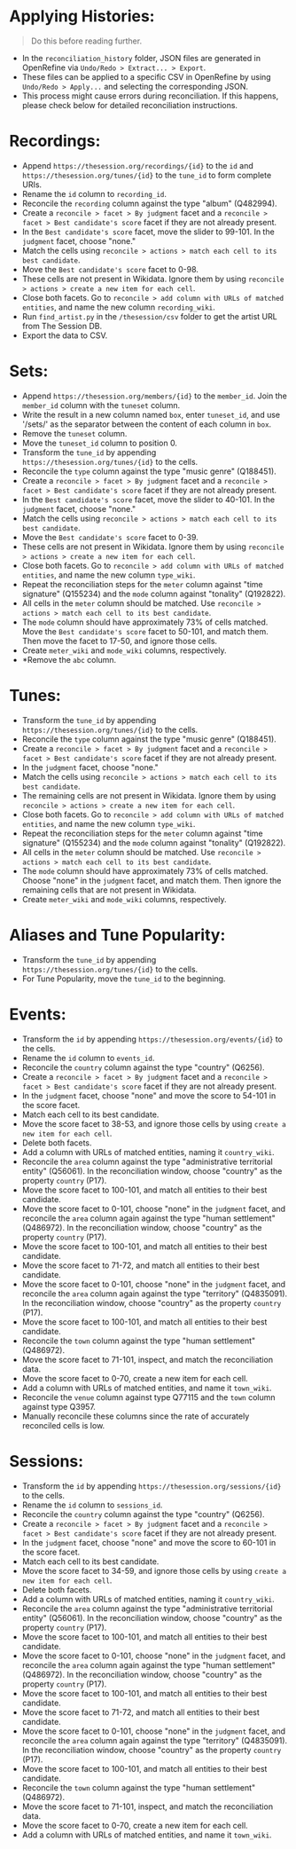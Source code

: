# Applying Histories:
> Do this before reading further.
- In the `reconciliation_history` folder, JSON files are generated in OpenRefine via `Undo/Redo > Extract... > Export`.
- These files can be applied to a specific CSV in OpenRefine by using `Undo/Redo > Apply...` and selecting the corresponding JSON.
- This process might cause errors during reconciliation. If this happens, please check below for detailed reconciliation instructions.

# Recordings:
- Append `https://thesession.org/recordings/{id}` to the `id` and `https://thesession.org/tunes/{id}` to the `tune_id` to form complete URIs.
- Rename the `id` column to `recording_id`.
- Reconcile the `recording` column against the type "album" (Q482994).
- Create a `reconcile > facet > By judgment` facet and a `reconcile > facet > Best candidate's score` facet if they are not already present.
- In the `Best candidate's score` facet, move the slider to 99-101. In the `judgment` facet, choose "none."
- Match the cells using `reconcile > actions > match each cell to its best candidate`.
- Move the `Best candidate's score` facet to 0-98.
- These cells are not present in Wikidata. Ignore them by using `reconcile > actions > create a new item for each cell`.
- Close both facets. Go to `reconcile > add column with URLs of matched entities`, and name the new column `recording_wiki`.
- Run `find_artist.py` in the `/thesession/csv` folder to get the artist URL from The Session DB.
- Export the data to CSV.

# Sets:
- Append `https://thesession.org/members/{id}` to the `member_id`. Join the `member_id` column with the `tuneset` column.
- Write the result in a new column named `box`, enter `tuneset_id`, and use '/sets/' as the separator between the content of each column in `box`.
- Remove the `tuneset` column.
- Move the `tuneset_id` column to position 0.
- Transform the `tune_id` by appending `https://thesession.org/tunes/{id}` to the cells.
- Reconcile the `type` column against the type "music genre" (Q188451).
- Create a `reconcile > facet > By judgment` facet and a `reconcile > facet > Best candidate's score` facet if they are not already present.
- In the `Best candidate's score` facet, move the slider to 40-101. In the `judgment` facet, choose "none."
- Match the cells using `reconcile > actions > match each cell to its best candidate`.
- Move the `Best candidate's score` facet to 0-39.
- These cells are not present in Wikidata. Ignore them by using `reconcile > actions > create a new item for each cell`.
- Close both facets. Go to `reconcile > add column with URLs of matched entities`, and name the new column `type_wiki`.
- Repeat the reconciliation steps for the `meter` column against "time signature" (Q155234) and the `mode` column against "tonality" (Q192822).
- All cells in the `meter` column should be matched. Use `reconcile > actions > match each cell to its best candidate`.
- The `mode` column should have approximately 73% of cells matched. Move the `Best candidate's score` facet to 50-101, and match them. Then move the facet to 17-50, and ignore those cells.
- Create `meter_wiki` and `mode_wiki` columns, respectively.
- *Remove the `abc` column.

# Tunes:
- Transform the `tune_id` by appending `https://thesession.org/tunes/{id}` to the cells.
- Reconcile the `type` column against the type "music genre" (Q188451).
- Create a `reconcile > facet > By judgment` facet and a `reconcile > facet > Best candidate's score` facet if they are not already present.
- In the `judgment` facet, choose "none."
- Match the cells using `reconcile > actions > match each cell to its best candidate`.
- The remaining cells are not present in Wikidata. Ignore them by using `reconcile > actions > create a new item for each cell`.
- Close both facets. Go to `reconcile > add column with URLs of matched entities`, and name the new column `type_wiki`.
- Repeat the reconciliation steps for the `meter` column against "time signature" (Q155234) and the `mode` column against "tonality" (Q192822).
- All cells in the `meter` column should be matched. Use `reconcile > actions > match each cell to its best candidate`.
- The `mode` column should have approximately 73% of cells matched. Choose "none" in the `judgment` facet, and match them. Then ignore the remaining cells that are not present in Wikidata.
- Create `meter_wiki` and `mode_wiki` columns, respectively.

# Aliases and Tune Popularity:
- Transform the `tune_id` by appending `https://thesession.org/tunes/{id}` to the cells.
- For Tune Popularity, move the `tune_id` to the beginning.

# Events:
- Transform the `id` by appending `https://thesession.org/events/{id}` to the cells.
- Rename the `id` column to `events_id`.
- Reconcile the `country` column against the type "country" (Q6256).
- Create a `reconcile > facet > By judgment` facet and a `reconcile > facet > Best candidate's score` facet if they are not already present.
- In the `judgment` facet, choose "none" and move the score to 54-101 in the score facet.
- Match each cell to its best candidate.
- Move the score facet to 38-53, and ignore those cells by using `create a new item for each cell`.
- Delete both facets.
- Add a column with URLs of matched entities, naming it `country_wiki`.
- Reconcile the `area` column against the type "administrative territorial entity" (Q56061). In the reconciliation window, choose "country" as the property `country` (P17).
- Move the score facet to 100-101, and match all entities to their best candidate.
- Move the score facet to 0-101, choose "none" in the `judgment` facet, and reconcile the `area` column again against the type "human settlement" (Q486972). In the reconciliation window, choose "country" as the property `country` (P17).
- Move the score facet to 100-101, and match all entities to their best candidate.
- Move the score facet to 71-72, and match all entities to their best candidate.
- Move the score facet to 0-101, choose "none" in the `judgment` facet, and reconcile the `area` column again against the type "territory" (Q4835091). In the reconciliation window, choose "country" as the property `country` (P17).
- Move the score facet to 100-101, and match all entities to their best candidate.
- Reconcile the `town` column against the type "human settlement" (Q486972).
- Move the score facet to 71-101, inspect, and match the reconciliation data.
- Move the score facet to 0-70, create a new item for each cell.
- Add a column with URLs of matched entities, and name it `town_wiki`.
- Reconcile the `venue` column against type Q77115 and the `town` column against type Q3957.
- Manually reconcile these columns since the rate of accurately reconciled cells is low.

# Sessions:
- Transform the `id` by appending `https://thesession.org/sessions/{id}` to the cells.
- Rename the `id` column to `sessions_id`.
- Reconcile the `country` column against the type "country" (Q6256).
- Create a `reconcile > facet > By judgment` facet and a `reconcile > facet > Best candidate's score` facet if they are not already present.
- In the `judgment` facet, choose "none" and move the score to 60-101 in the score facet.
- Match each cell to its best candidate.
- Move the score facet to 34-59, and ignore those cells by using `create a new item for each cell`.
- Delete both facets.
- Add a column with URLs of matched entities, naming it `country_wiki`.
- Reconcile the `area` column against the type "administrative territorial entity" (Q56061). In the reconciliation window, choose "country" as the property `country` (P17).
- Move the score facet to 100-101, and match all entities to their best candidate.
- Move the score facet to 0-101, choose "none" in the `judgment` facet, and reconcile the `area` column again against the type "human settlement" (Q486972). In the reconciliation window, choose "country" as the property `country` (P17).
- Move the score facet to 100-101, and match all entities to their best candidate.
- Move the score facet to 71-72, and match all entities to their best candidate.
- Move the score facet to 0-101, choose "none" in the `judgment` facet, and reconcile the `area` column again against the type "territory" (Q4835091). In the reconciliation window, choose "country" as the property `country` (P17).
- Move the score facet to 100-101, and match all entities to their best candidate.
- Reconcile the `town` column against the type "human settlement" (Q486972).
- Move the score facet to 71-101, inspect, and match the reconciliation data.
- Move the score facet to 0-70, create a new item for each cell.
- Add a column with URLs of matched entities, and name it `town_wiki`.
